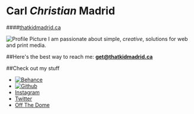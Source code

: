# Carl *Christian* Madrid

####[thatkidmadrid.ca](https://thatkidmadrid.ca)

![Profile Picture](http://thatkidmadrid.ca/img/profile.jpg)
I am passionate about simple, *creative*, solutions for web and print media.

##Here's the best way to reach me:
**[get@thatkidmadrid.ca](mailto:get@thatkidmadrid.com)**

##Check out my stuff
- [![Behance](http://thatkidmadrid.ca/img/behance.svg)](http://www.behance.net/kidmadrid)
- [![Github](http://thatkidmadrid.ca/img/github.svg)](http://www.github.com/ccmadrid)
- [Instagram](http://www.instagram.com/kidmadrid)
- [Twitter](http://www.twitter.com/thatkidmadrid)
- [Off The Dome](http://www.offthedome.ca/)
